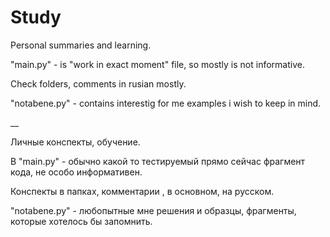 # Study
Рersonal summaries and learning. 

"main.py" -  is "work in exact moment" file, so mostly is not informative. 

Check folders, comments in rusian mostly. 

"notabene.py" - contains interestig for me examples i wish to keep in mind.

__

Личные конспекты, обучение.

В "main.py" - обычно какой то тестируемый прямо сейчас фрагмент кода, не особо информативен.

Конспекты в папках, комментарии , в основном, на русском.

"notabene.py" - любопытные мне решения и образцы, фрагменты, которые хотелось бы запомнить.
